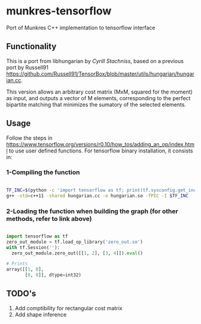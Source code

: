 # munkres-tensorflow
Port of Munkres C++ implementation to tensorflow interface 
## Functionality
This is a port from libhungarian by _Cyrill Stachniss_, based on a previous port by Russell91 https://github.com/Russell91/TensorBox/blob/master/utils/hungarian/hungarian.cc.

This version allows an arbitrary cost matrix (MxM, squared for the moment) as input, and outputs a vector of M elements, corresponding to the perfect bipartite matching that minimizes the sumatory of the selected elements. 

## Usage
Follow the steps in https://www.tensorflow.org/versions/r0.10/how_tos/adding_an_op/index.html to use user defined functions. 
For tensorflow binary installation, it consists in:

### 1-Compiling the function
```bash

TF_INC=$(python -c 'import tensorflow as tf; print(tf.sysconfig.get_include())')
g++ -std=c++11 -shared hungarian.cc -o hungarian.so -fPIC -I $TF_INC
```

### 2-Loading the function when building the graph (for other methods, refer to link above)
```python

import tensorflow as tf
zero_out_module = tf.load_op_library('zero_out.so')
with tf.Session(''):
  zero_out_module.zero_out([[1, 2], [3, 4]]).eval()

# Prints
array([[1, 0],
       [0, 0]], dtype=int32)
```

## TODO's
1. Add comptibility for rectangular cost matrix
2. Add shape inference
